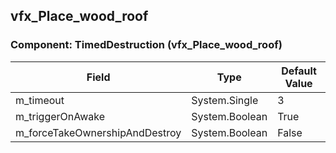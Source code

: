 ## vfx_Place_wood_roof

### Component: TimedDestruction (vfx_Place_wood_roof)

|Field|Type|Default Value|
|---|---|---|
|m_timeout|System.Single|3|
|m_triggerOnAwake|System.Boolean|True|
|m_forceTakeOwnershipAndDestroy|System.Boolean|False|

